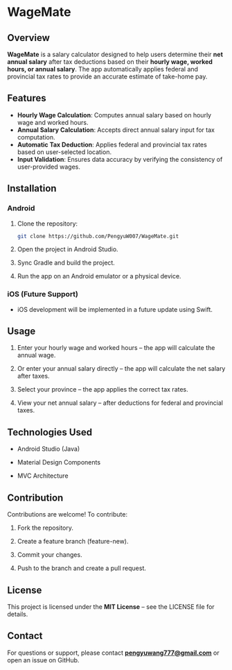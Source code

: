 # WageMate

## Overview
**WageMate** is a salary calculator designed to help users determine their **net annual salary** 
after tax deductions based on their **hourly wage, worked hours, or annual salary**. 
The app automatically applies federal and provincial tax rates to provide an accurate estimate of take-home pay.

## Features
- **Hourly Wage Calculation**: Computes annual salary based on hourly wage and worked hours.
- **Annual Salary Calculation**: Accepts direct annual salary input for tax computation.
- **Automatic Tax Deduction**: Applies federal and provincial tax rates based on user-selected location.
- **Input Validation**: Ensures data accuracy by verifying the consistency of user-provided wages.

## Installation
### Android
1. Clone the repository:
   ```sh
   git clone https://github.com/PengyuW007/WageMate.git

2. Open the project in Android Studio.

3. Sync Gradle and build the project.

4. Run the app on an Android emulator or a physical device.

### iOS (Future Support)

- iOS development will be implemented in a future update using Swift.

## Usage

1. Enter your hourly wage and worked hours – the app will calculate the annual wage.

2. Or enter your annual salary directly – the app will calculate the net salary after taxes.

3. Select your province – the app applies the correct tax rates.

4. View your net annual salary – after deductions for federal and provincial taxes.

## Technologies Used

- Android Studio (Java)

- Material Design Components

- MVC Architecture

## Contribution

Contributions are welcome! To contribute:

1. Fork the repository.

2. Create a feature branch (feature-new).

3. Commit your changes.

4. Push to the branch and create a pull request.

## License

This project is licensed under the **MIT License** – see the LICENSE file for details.

## Contact

For questions or support, please contact **pengyuwang777@gmail.com** or open an issue on GitHub.

